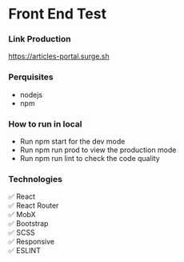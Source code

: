 # Front End Test

### Link Production
https://articles-portal.surge.sh

### Perquisites
- nodejs
- npm

### How to run in local
- Run npm start for the dev mode
- Run npm run prod to view the production mode
- Run npm run lint to check the code quality 
 
### Technologies
:white_check_mark: React  
:white_check_mark: React Router   
:white_check_mark: MobX  
:white_check_mark: Bootstrap  
:white_check_mark: SCSS  
:white_check_mark: Responsive    
:white_check_mark: ESLINT   
